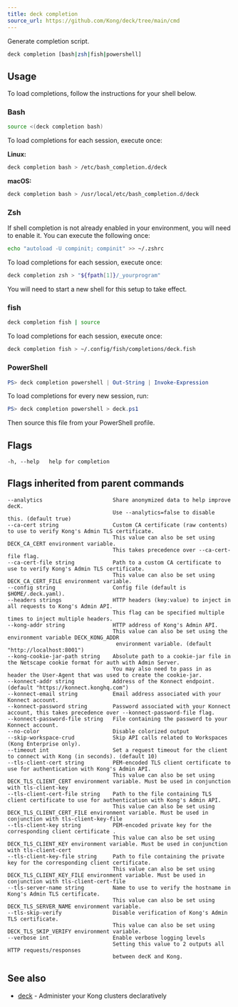 ```yaml
---
title: deck completion
source_url: https://github.com/Kong/deck/tree/main/cmd
---
```


Generate completion script.

```sh
deck completion [bash|zsh|fish|powershell]
```

## Usage
To load completions, follow the instructions for your shell below.

### Bash

```sh
source <(deck completion bash)
```

To load completions for each session, execute once:

**Linux:**
```sh
deck completion bash > /etc/bash_completion.d/deck
```

**macOS:**
```sh
deck completion bash > /usr/local/etc/bash_completion.d/deck
```

### Zsh

If shell completion is not already enabled in your environment,
you will need to enable it. You can execute the following once:
```sh
echo "autoload -U compinit; compinit" >> ~/.zshrc
```

To load completions for each session, execute once:
```sh
deck completion zsh > "${fpath[1]}/_yourprogram"
```

You will need to start a new shell for this setup to take effect.

### fish

```sh
deck completion fish | source
```

To load completions for each session, execute once:
```sh
deck completion fish > ~/.config/fish/completions/deck.fish
```

### PowerShell

```powershell
PS> deck completion powershell | Out-String | Invoke-Expression
```

To load completions for every new session, run:
```powershell
PS> deck completion powershell > deck.ps1
```

Then source this file from your PowerShell profile.

## Flags

```
-h, --help   help for completion
```

## Flags inherited from parent commands

```
--analytics                      Share anonymized data to help improve decK.
                                 Use --analytics=false to disable this. (default true)
--ca-cert string                 Custom CA certificate (raw contents) to use to verify Kong's Admin TLS certificate.
                                 This value can also be set using DECK_CA_CERT environment variable.
                                 This takes precedence over --ca-cert-file flag.
--ca-cert-file string            Path to a custom CA certificate to use to verify Kong's Admin TLS certificate.
                                 This value can also be set using DECK_CA_CERT_FILE environment variable.
--config string                  Config file (default is $HOME/.deck.yaml).
--headers strings                HTTP headers (key:value) to inject in all requests to Kong's Admin API.
                                 This flag can be specified multiple times to inject multiple headers.
--kong-addr string               HTTP address of Kong's Admin API.
                                 This value can also be set using the environment variable DECK_KONG_ADDR
                                  environment variable. (default "http://localhost:8001")
--kong-cookie-jar-path string    Absolute path to a cookie-jar file in the Netscape cookie format for auth with Admin Server.
                                 You may also need to pass in as header the User-Agent that was used to create the cookie-jar.
--konnect-addr string            Address of the Konnect endpoint. (default "https://konnect.konghq.com")
--konnect-email string           Email address associated with your Konnect account.
--konnect-password string        Password associated with your Konnect account, this takes precedence over --konnect-password-file flag.
--konnect-password-file string   File containing the password to your Konnect account.
--no-color                       Disable colorized output
--skip-workspace-crud            Skip API calls related to Workspaces (Kong Enterprise only).
--timeout int                    Set a request timeout for the client to connect with Kong (in seconds). (default 10)
--tls-client-cert string         PEM-encoded TLS client certificate to use for authentication with Kong's Admin API.
                                 This value can also be set using DECK_TLS_CLIENT_CERT environment variable. Must be used in conjunction with tls-client-key
--tls-client-cert-file string    Path to the file containing TLS client certificate to use for authentication with Kong's Admin API.
                                 This value can also be set using DECK_TLS_CLIENT_CERT_FILE environment variable. Must be used in conjunction with tls-client-key-file
--tls-client-key string          PEM-encoded private key for the corresponding client certificate .
                                 This value can also be set using DECK_TLS_CLIENT_KEY environment variable. Must be used in conjunction with tls-client-cert
--tls-client-key-file string     Path to file containing the private key for the corresponding client certificate.
                                 This value can also be set using DECK_TLS_CLIENT_KEY_FILE environment variable. Must be used in conjunction with tls-client-cert-file
--tls-server-name string         Name to use to verify the hostname in Kong's Admin TLS certificate.
                                 This value can also be set using DECK_TLS_SERVER_NAME environment variable.
--tls-skip-verify                Disable verification of Kong's Admin TLS certificate.
                                 This value can also be set using DECK_TLS_SKIP_VERIFY environment variable.
--verbose int                    Enable verbose logging levels
                                 Setting this value to 2 outputs all HTTP requests/responses
                                 between decK and Kong.
```

## See also

* [deck](/deck/{{page.kong_version}}/reference/deck) - Administer your Kong clusters declaratively
